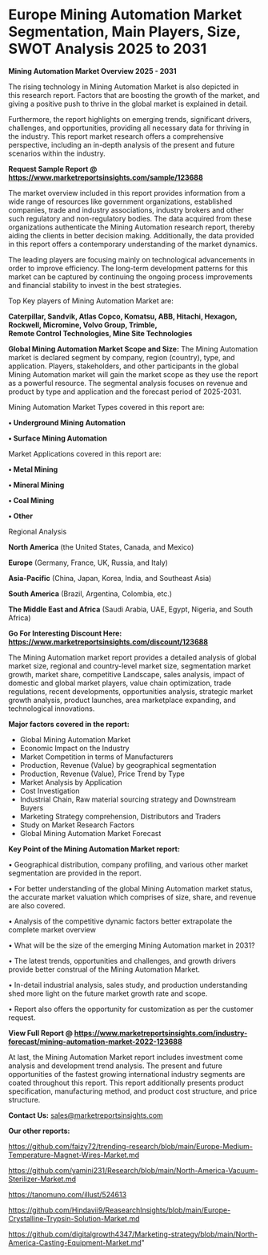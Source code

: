 # Europe Mining Automation Market Segmentation, Main Players, Size, SWOT Analysis 2025 to 2031

<Strong> Mining Automation Market Overview 2025 - 2031</strong>

The rising technology in Mining Automation Market is also depicted in this research report. Factors that are boosting the growth of the market, and giving a positive push to thrive in the global market is explained in detail.

Furthermore, the report highlights on emerging trends, significant drivers, challenges, and opportunities, providing all necessary data for thriving in the industry. This report market research offers a comprehensive perspective, including an in-depth analysis of the present and future scenarios within the industry.

<strong>Request Sample Report @ <a href=https://www.marketreportsinsights.com/sample/123688>https://www.marketreportsinsights.com/sample/123688</a></strong>

The market overview included in this report provides information from a wide range of resources like government organizations, established companies, trade and industry associations, industry brokers and other such regulatory and non-regulatory bodies. The data acquired from these organizations authenticate the Mining Automation research report, thereby aiding the clients in better decision making. Additionally, the data provided in this report offers a contemporary understanding of the market dynamics.

The leading players are focusing mainly on technological advancements in order to improve efficiency. The long-term development patterns for this market can be captured by continuing the ongoing process improvements and financial stability to invest in the best strategies.

Top Key players of Mining Automation Market are:

<strong>Caterpillar, Sandvik, Atlas Copco, Komatsu, ABB, Hitachi, Hexagon, Rockwell, Micromine, Volvo Group, Trimble, Remote Control Technologies, Mine Site Technologies</strong>

<strong><b>Global Mining Automation Market Scope and Size:</b></strong>
The Mining Automation market is declared segment by company, region (country), type, and application. Players, stakeholders, and other participants in the global Mining Automation market will gain the market scope as they use the report as a powerful resource. The segmental analysis focuses on revenue and product by type and application and the forecast period of 2025-2031.

Mining Automation Market Types covered in this report are:

<strong>• Underground Mining Automation

• Surface Mining Automation</strong>

Market Applications covered in this report are:

<strong>• Metal Mining

• Mineral Mining

• Coal Mining

• Other</strong> 

Regional Analysis

<strong>North America</strong> (the United States, Canada, and Mexico)

<strong>Europe</strong> (Germany, France, UK, Russia, and Italy)

<strong>Asia-Pacific</strong> (China, Japan, Korea, India, and Southeast Asia)

<strong>South America</strong> (Brazil, Argentina, Colombia, etc.)

<strong>The Middle East and Africa</strong> (Saudi Arabia, UAE, Egypt, Nigeria, and South Africa)

<strong>Go For Interesting Discount Here: <a href=https://www.marketreportsinsights.com/discount/123688>https://www.marketreportsinsights.com/discount/123688</a></strong>

The Mining Automation market report provides a detailed analysis of global market size, regional and country-level market size, segmentation market growth, market share, competitive Landscape, sales analysis, impact of domestic and global market players, value chain optimization, trade regulations, recent developments, opportunities analysis, strategic market growth analysis, product launches, area marketplace expanding, and technological innovations.

<strong><b>Major factors covered in the report:</b></strong>
<ul>
  <li>Global Mining Automation Market </li>
  <li>Economic Impact on the Industry</li>
  <li>Market Competition in terms of Manufacturers</li>
  <li>Production, Revenue (Value) by geographical segmentation</li>
  <li>Production, Revenue (Value), Price Trend by Type</li>
  <li>Market Analysis by Application</li>
  <li>Cost Investigation</li>
  <li>Industrial Chain, Raw material sourcing strategy and Downstream Buyers</li>
  <li>Marketing Strategy comprehension, Distributors and Traders</li>
  <li>Study on Market Research Factors</li>
  <li>Global Mining Automation Market Forecast</li>
</ul>

<strong><b>Key Point of the Mining Automation Market report:</b></strong>

• Geographical distribution, company profiling, and various other market segmentation are provided in the report.

• For better understanding of the global Mining Automation market status, the accurate market valuation which comprises of size, share, and revenue are also covered.

• Analysis of the competitive dynamic factors better extrapolate the complete market overview

• What will be the size of the emerging Mining Automation market in 2031?

• The latest trends, opportunities and challenges, and growth drivers provide better construal of the Mining Automation Market.

• In-detail industrial analysis, sales study, and production understanding shed more light on the future market growth rate and scope.

• Report also offers the opportunity for customization as per the customer request.

<strong><b>View Full Report @ <a href=https://www.marketreportsinsights.com/industry-forecast/mining-automation-market-2022-123688>https://www.marketreportsinsights.com/industry-forecast/mining-automation-market-2022-123688</a></b></strong>


At last, the Mining Automation Market report includes investment come analysis and development trend analysis. The present and future opportunities of the fastest growing international industry segments are coated throughout this report. This report additionally presents product specification, manufacturing method, and product cost structure, and price structure.

<strong>Contact Us:</strong>
sales@marketreportsinsights.com

<strong>Our other reports:</strong>

<a href=https://github.com/faizy72/trending-research/blob/main/Europe-Medium-Temperature-Magnet-Wires-Market.md>https://github.com/faizy72/trending-research/blob/main/Europe-Medium-Temperature-Magnet-Wires-Market.md</a>

<a href=https://github.com/yamini231/Research/blob/main/North-America-Vacuum-Sterilizer-Market.md>https://github.com/yamini231/Research/blob/main/North-America-Vacuum-Sterilizer-Market.md</a>

<a href=https://tanomuno.com/illust/524613>https://tanomuno.com/illust/524613</a>

<a href=https://github.com/Hindavii9/ReasearchInsights/blob/main/Europe-Crystalline-Trypsin-Solution-Market.md>https://github.com/Hindavii9/ReasearchInsights/blob/main/Europe-Crystalline-Trypsin-Solution-Market.md</a>

<a href=https://github.com/digitalgrowth4347/Marketing-strategy/blob/main/North-America-Casting-Equipment-Market.md>https://github.com/digitalgrowth4347/Marketing-strategy/blob/main/North-America-Casting-Equipment-Market.md</a>"
